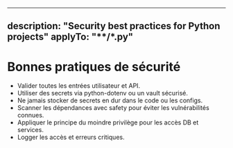 <!-- Inspired by: https://github.com/github/awesome-copilot/blob/main/collections/security.md -->
---
description: "Security best practices for Python projects"
applyTo: "**/*.py"
---
# Bonnes pratiques de sécurité

- Valider toutes les entrées utilisateur et API.
- Utiliser des secrets via python-dotenv ou un vault sécurisé.
- Ne jamais stocker de secrets en dur dans le code ou les configs.
- Scanner les dépendances avec safety pour éviter les vulnérabilités connues.
- Appliquer le principe du moindre privilège pour les accès DB et services.
- Logger les accès et erreurs critiques.
